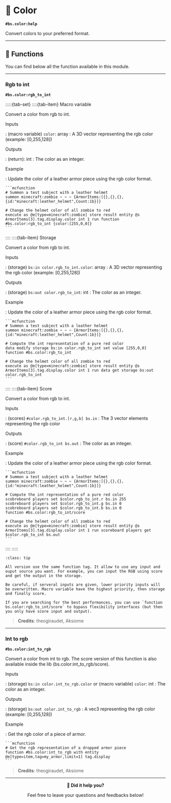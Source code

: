 # 🎨 Color

**`#bs.color:help`**

Convert colors to your preferred format.

---

## 🔧 Functions

You can find below all the function available in this module.

---

### Rgb to int

**`#bs.color:rgb_to_int`**

:::::{tab-set}
::::{tab-item} Macro variable

Convert a color from rgb to int.

Inputs

:   (macro variable) `color`: array
    : A 3D vector representing the rgb color (example: [0,255,128])


Outputs

:   (return): int
    : The color as an integer.

Example

:   Update the color of a leather armor piece using the rgb color format.

    ```mcfunction
    # Summon a test subject with a leather helmet
    summon minecraft:zombie ~ ~ ~ {ArmorItems:[{},{},{},{id:"minecraft:leather_helmet",Count:1b}]}

    # Change the helmet color of all zombie to red
    execute as @e[type=minecraft:zombie] store result entity @s ArmorItems[3].tag.display.color int 1 run function #bs.color:rgb_to_int {color:[255,0,0]}
    ```

::::
::::{tab-item} Storage

Convert a color from rgb to int.

Inputs

:   (storage) `bs:in color.rgb_to_int.color`: array
    : A 3D vector representing the rgb color (example: [0,255,128])


Outputs

:   (storage) `bs:out color.rgb_to_int`: int
    : The color as an integer.

Example

:   Update the color of a leather armor piece using the rgb color format.

    ```mcfunction
    # Summon a test subject with a leather helmet
    summon minecraft:zombie ~ ~ ~ {ArmorItems:[{},{},{},{id:"minecraft:leather_helmet",Count:1b}]}

    # Compute the int representation of a pure red color
    data modify storage bs:in color.rgb_to_int set value [255,0,0]
    function #bs.color:rgb_to_int

    # Change the helmet color of all zombie to red
    execute as @e[type=minecraft:zombie] store result entity @s ArmorItems[3].tag.display.color int 1 run data get storage bs:out color.rgb_to_int
    ```

::::
::::{tab-item} Score

Convert a color from rgb to int.

Inputs

:   (scores) `#color.rgb_to_int.[r,g,b] bs.in`
    : The 3 vector elements representing the rgb color


Outputs

:   (score) `#color.rgb_to_int bs.out`
    : The color as an integer.

Example

:   Update the color of a leather armor piece using the rgb color format.

    ```mcfunction
    # Summon a test subject with a leather helmet
    summon minecraft:zombie ~ ~ ~ {ArmorItems:[{},{},{},{id:"minecraft:leather_helmet",Count:1b}]}

    # Compute the int representation of a pure red color
    scobreboard players set $color.rgb_to_int.r bs.in 255
    scobreboard players set $color.rgb_to_int.g bs.in 0
    scobreboard players set $color.rgb_to_int.b bs.in 0
    function #bs.color:rgb_to_int/score

    # Change the helmet color of all zombie to red
    execute as @e[type=minecraft:zombie] store result entity @s ArmorItems[3].tag.display.color int 1 run scoreboard players get $color.rgb_to_int bs.out
    ```

::::
:::::

```{admonition} Input / Output flexibility
:class: tip

All version use the same function tag. It allow to use any input and ouput source you want. For example, you can input the RGB using score and get the output in the storage.

Be careful, if serveral inputs are given, lower priority inputs will be overwritten. Macro variable have the highest priority, then storage and finally score.

If you are searching for the best performances, you can use `function bs.color:rgb_to_int/score` to bypass flexibility interfaces (but then you only have score input and output).
```

> **Credits**: theogiraudet, Aksiome

---

### Int to rgb

**`#bs.color:int_to_rgb`**

Convert a color from int to rgb. The score version of this function is also available inside the lib (bs.color:int_to_rgb/score).

Inputs

:   (storage) `bs:in color.int_to_rgb.color` or (macro variable) `color`: int
    : The color as an integer.

Outputs

:   (storage) `bs:out color.int_to_rgb`
    : A vec3 representing the rgb color (example: [0,255,128])

Example

:   Get the rgb color of a piece of armor.

    ```mcfunction
    # Get the rgb representation of a dropped armor piece
    function #bs.color:int_to_rgb with entity @e[type=item,tag=my_armor,limit=1] tag.display
    ```

> **Credits**: theogiraudet, Aksiome

---

<div align=center>

**💬 Did it help you?**

Feel free to leave your questions and feedbacks below!

</div>

<script src="https://giscus.app/client.js"
        data-repo="Gunivers/Glibs"
        data-repo-id="R_kgDOHQjqYg"
        data-category="Documentation"
        data-category-id="DIC_kwDOHQjqYs4CUQpy"
        data-mapping="title"
        data-strict="0"
        data-reactions-enabled="1"
        data-emit-metadata="0"
        data-input-position="bottom"
        data-theme="light"
        data-lang="fr"
        data-loading="lazy"
        crossorigin="anonymous"
        async>
</script>

